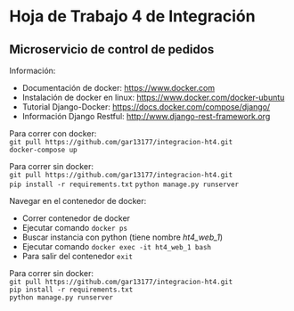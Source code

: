 # Hoja de Trabajo 4 de Integración

## Microservicio de control de pedidos

Información: 
* Documentación de docker: https://www.docker.com
* Instalación de docker en linux: https://www.docker.com/docker-ubuntu
* Tutorial Django-Docker: https://docs.docker.com/compose/django/
* Información Django Restful: http://www.django-rest-framework.org


Para correr con docker:
<br>
`git pull https://github.com/gar13177/integracion-ht4.git`
<br>
`docker-compose up`

Para correr sin docker:
<br>
`git pull https://github.com/gar13177/integracion-ht4.git`
<br>
`pip install -r requirements.txt`
`python manage.py runserver`

Navegar en el contenedor de docker:
* Correr contenedor de docker
* Ejecutar comando `docker ps`
* Buscar instancia con python (tiene nombre _ht4_web_1_)
* Ejecutar comando `docker exec -it ht4_web_1 bash`
* Para salir del contenedor `exit`


Para correr sin docker:
<br>
`git pull https://github.com/gar13177/integracion-ht4.git`
<br>
`pip install -r requirements.txt`
<br>
`python manage.py runserver`
